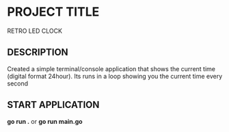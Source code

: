 # PROJECT TITLE

RETRO LED CLOCK

## DESCRIPTION

Created a simple terminal/console application that shows the current time (digital format 24hour). Its runs in a loop showing you the current time every second   

## START APPLICATION

   **go run .** or **go run main.go** 